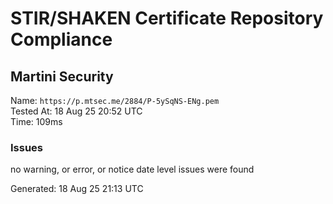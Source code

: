 # STIR/SHAKEN Certificate Repository Compliance

## Martini Security

Name: `https://p.mtsec.me/2884/P-5ySqNS-ENg.pem`\
Tested At: 18 Aug 25 20:52 UTC\
Time: 109ms

### Issues

no warning, or error, or notice date level issues were found

Generated: 18 Aug 25 21:13 UTC